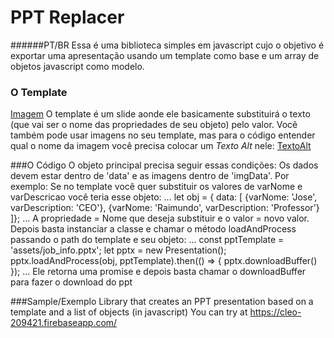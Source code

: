 # PPT Replacer
######PT/BR
Essa é uma biblioteca simples em javascript cujo o objetivo é exportar uma apresentação usando um template como base e um array de objetos javascript como modelo.

### O Template
[Imagem](help/ppttemplate.png)
O template é um slide aonde ele basicamente substituirá o texto (que vai ser o nome das propriedades de seu objeto) pelo valor. Você também pode usar imagens no seu template, mas para o código entender qual o nome da imagem você precisa colocar um *Texto Alt* nele:
[TextoAlt](help/textalt.png)

###O Código
O objeto principal precisa seguir essas condições:
Os dados devem estar dentro de 'data' e as imagens dentro de 'imgData'. 
Por exemplo:  Se no template você quer substituir os valores de varNome e varDescricao você teria esse objeto:
...
 let obj = { data: [ 
					 {varNome: 'Jose', varDescription: 'CEO'},
					 {varNome: 'Raimundo', varDescription: 'Professor'}
					 ]};
...
A propriedade = Nome que deseja substituir e o valor = novo valor.
Depois basta instanciar a classe e chamar o método loadAndProcess passando o path do template e seu objeto:
...
	const pptTemplate = 'assets/job_info.pptx';
    let pptx = new Presentation();
	pptx.loadAndProcess(obj, pptTemplate).then(() => { pptx.downloadBuffer() });
...
Ele retorna uma promise e depois basta chamar o downloadBuffer para fazer o download do ppt

###Sample/Exemplo
Library that creates an PPT presentation based on a template and a list of objects (in javascript)
You can try at https://cleo-209421.firebaseapp.com/ 

